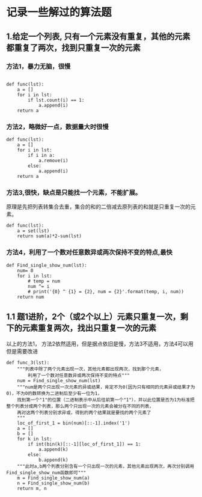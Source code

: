 
# 记录一些解过的算法题
## 1.给定一个列表, 只有一个元素没有重复，其他的元素都重复了两次，找到只重复一次的元素
### 方法1，暴力无脑，很慢
```

def func(lst):
    a = []
    for i in lst:
        if lst.count(i) == 1:
            a.append(i)
    return a
```

### 方法2，略微好一点，数据量大时很慢
```
def func(lst):
    a = []
    for i in lst:
        if i in a:
            a.remove(i)
        else:
            a.append(i)
    return a
```

### 方法3,很快，缺点是只能找一个元素，不能扩展。
原理是先把列表转集合去重，集合的和的二倍减去原列表的和就是只重复一次的元素。
```
def func(lst):
    a = set(lst)
    return sum(a)*2-sum(lst)
```

### 方法4，利用了一个数对任意数异或两次保持不变的特点,最快
```
def Find_single_show_num(lst):
    num= 0
    for i in lst:
        # temp = num
        num ^= i
        # print('{0} ^ {1} = {2}, num = {2}'.format(temp, i, num))
    return num
```

## 1.1 题1进阶，2个（或2个以上）元素只重复一次，剩下的元素重复两次，找出只重复一次的元素
以上的方法1， 方法2依然适用，但是据点依旧是慢，方法3不适用，方法4可以用但是需要改进
```
def func_3(lst):
    """列表中除了两个元素出现一次，其他元素都出现两次，找到那个元素，
        利用了一个数对任意数异或两次保持不变的特点"""
    num = Find_single_show_num(lst)
    """num是两个只出现一次元素的异或结果，肯定不为0(因为只有相同的元素异或结果才为0)，不为0的数转换为二进制后至少有一位为1，
    找到第一个"1"的位置（二进制表示中从后往前第一个"1"），并以此位置是否为1为标准把整个列表分成两个列表，那么两个只出现一次的元素会被分在不同的列表，
    再对这两个列表分别求异或，得到的两个结果就是要找的两个元素了
    """
    loc_of_first_1 = bin(num)[::-1].index('1')
    a = []
    b = []
    for k in lst:
        if int(bin(k)[::-1][loc_of_first_1]) == 1:
            a.append(k)
        else:
            b.append(k)
    """此时a,b两个列表分别含有一个只出现一次的元素，其他元素出现两次，再次分别调用Find_single_show_num函数即可"""
    m = Find_single_show_num(a)
    n = Find_single_show_num(b)
    return m, n
```
